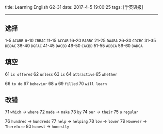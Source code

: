 
title: Learning English G2-31
date: 2017-4-5 19:00:25
tags: [学英语报]

---

## 选择

1-5 `ACABB`      6-10 `CBBAC`     11-15 `ACCAB`
16-20 `BABBC`    21-25 `DAABA`    26-30 `CDCBC`
31-35 `DBDAC`    36-40 `DGFAC`    41-45 `DACBD`
46-50 `CACBD`    51-55 `ADBCA`    56-60 `BADCA`
<!-- more -->

## 填空

61 `is offered`
62 `unless`
63 `is`
64 `attractive`
65 `whether`

66 `to do`
67 `behavior`
68 `a`
69 `filled`
70 `will learn`

## 改错

71 `which` -> `where`
72 `made` -> `make`
73 ~~`by`~~
74 `our` -> `their`
75 *`a`* `regular`

76 `hundred` -> `hundreds`
77 `help` -> `helping`
78 `low` -> `lower`
79 `However` -> `Therefore`
80 `honest` -> `honestly`
